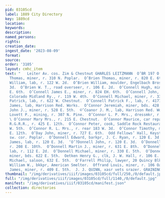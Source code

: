 ```yaml
---
pid: 03105cd
label: 1889 City Directory
key: 1889cd
location: 
keywords: 
description: 
named_persons: 
rights: 
creation_date: 
ingest_date: '2023-08-09'
format: 
source: 
order: '3105'
layout: cmhc_item
text: "   Leiter Av. cos. Zim & Chestnut GHARLES LEITZMANN  O’BR 197 O’GR     O’Brien
  Thomas, miner, r. 310 N. Poplar.  O’Brien Thomas, miner, r. 820 E. 6th.  O’Brien
  William, lab, r. 122 W. 2d.  O’Brien William, moulder, Engelbach Bros., r. 120 E,
  3d.  O’Brien W. T., road overseer, r. 106 E. 2d.  O’Connell Hugh, miner, r. 330
  E. 6th.  O’Connell James E., miner, r. 824 EH. 6th.  O’Connell John, roadmaster,
  Colorado Midland Ry., r. 119 W. 4th.  O’Connell Michael, miner, r. 330 E. 6th.  O’Connell
  Patrick, lab, r. 622 W. Chestnut.  O’Connell Patrick F., lab, r. 4177 W. 2d.  O’Connor
  James, lab, Harrison Red. Works.  O’Connor Jeremiah, miner, bds. 428 E. 4th.  O’Connor
  John J., miner, r. 528 E. 5th.  ©’Coanor J. M., lab, Harrison Red. Works.  O’Connor
  Lovett P., mining, r. 307 N. Pine.  O’Connor L. P. Mrs., dressmkr, r. 307 N. Pine.
  \ O’Connor Mary Mrs., r. 215 E. Chestnut.  O’Connor Maurice, car repairer, D. &
  R.G.R.R., r. 425 E. 12th.  O’Connor Peter, cook, Saddle Rock Restaurant, r. 145
  W. 5th.  O’Connor R. L. Mrs., r. rear 183 W. 3d.  O’Connor Timothy, miner, r. 425
  E. 12th.  O’Day John, miner, r. 727 E. 6th.  Odd Fellows’ Hall, Keystone Bik, 5th,
  sw. cor. Poplar.  O’Donnell Edward, barkpr, J. C. Ryan, r. 120 E. 3d.  O’Donnell
  James, lab, r. 120 E. 3d.  ‘O’?Donnell John, r. 120 E. 3d.  O’Donnell Maggie Miss,
  r. 208 E. 10th.  O’Donnell Martin J., miner, r. 631 E. 8th.  O’Donnell Michael,
  lab, r. 112 E. 2d.  O’Donnell Michael, miner, r. 330 E. 5th.  O’Donnell Patrick,
  miner, bds. 622 E. 5th.  Oetken Henry G., clk, J. W. Hall, r. 106 E. 4th.  O’Farrell
  Michael, saloon, 632 E. 5th.  O'Farrell Philip, lawyer, 20 Quincy Blk.  Officer
  William W., bkkpr, American Smelter.  Offrand Louis, miner, r. 106 Oak.  O’Grady
  James, miner, r. 409 E. 5th.  J. J. QUINN, xasr vets srazer. GRAINING "
thumbnail: "/img/derivatives/iiif/images/03105cd/full/250,/0/default.jpg"
full: "/img/derivatives/iiif/images/03105cd/full/1140,/0/default.jpg"
manifest: "/img/derivatives/iiif/03105cd/manifest.json"
collection: directories
---
```

